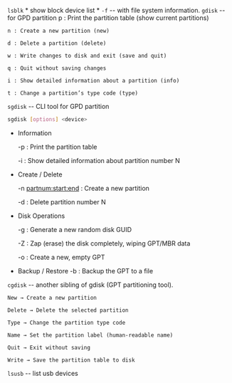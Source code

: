 `lsblk`
    * show block device list
    * `-f` -- with file system information.
`gdisk` -- for GPD partition
    p : Print the partition table (show current partitions)

    n : Create a new partition (new)

    d : Delete a partition (delete)

    w : Write changes to disk and exit (save and quit)

    q : Quit without saving changes

    i : Show detailed information about a partition (info)

    t : Change a partition’s type code (type)
`sgdisk` -- CLI tool for GPD partition
```bash
sgdisk [options] <device>
```
* Information

    -p : Print the partition table

    -i <N> : Show detailed information about partition number N

* Create / Delete

    -n <partnum:start:end> : Create a new partition

    -d <N> : Delete partition number N

* Disk Operations

    -g : Generate a new random disk GUID

    -Z : Zap (erase) the disk completely, wiping GPT/MBR data

    -o : Create a new, empty GPT

* Backup / Restore
    -b <file> : Backup the GPT to a file

`cgdisk` -- another sibling of gdisk (GPT partitioning tool).
    
    New → Create a new partition

    Delete → Delete the selected partition

    Type → Change the partition type code

    Name → Set the partition label (human-readable name)

    Quit → Exit without saving

    Write → Save the partition table to disk

`lsusb` -- list usb devices
